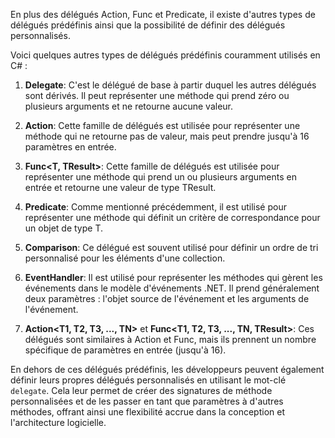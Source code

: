 En plus des délégués Action, Func et Predicate, il existe d'autres types de délégués prédéfinis ainsi que la possibilité de définir des délégués personnalisés.

Voici quelques autres types de délégués prédéfinis couramment utilisés en C# :

1. **Delegate**: C'est le délégué de base à partir duquel les autres délégués sont dérivés. Il peut représenter une méthode qui prend zéro ou plusieurs arguments et ne retourne aucune valeur.

2. **Action<T>**: Cette famille de délégués est utilisée pour représenter une méthode qui ne retourne pas de valeur, mais peut prendre jusqu'à 16 paramètres en entrée.

3. **Func<T, TResult>**: Cette famille de délégués est utilisée pour représenter une méthode qui prend un ou plusieurs arguments en entrée et retourne une valeur de type TResult.

4. **Predicate<T>**: Comme mentionné précédemment, il est utilisé pour représenter une méthode qui définit un critère de correspondance pour un objet de type T.

5. **Comparison<T>**: Ce délégué est souvent utilisé pour définir un ordre de tri personnalisé pour les éléments d'une collection.

6. **EventHandler<TEventArgs>**: Il est utilisé pour représenter les méthodes qui gèrent les événements dans le modèle d'événements .NET. Il prend généralement deux paramètres : l'objet source de l'événement et les arguments de l'événement.

7. **Action<T1, T2, T3, ..., TN>** et **Func<T1, T2, T3, ..., TN, TResult>**: Ces délégués sont similaires à Action et Func, mais ils prennent un nombre spécifique de paramètres en entrée (jusqu'à 16).

En dehors de ces délégués prédéfinis, les développeurs peuvent également définir leurs propres délégués personnalisés en utilisant le mot-clé `delegate`. Cela leur permet de créer des signatures de méthode personnalisées et de les passer en tant que paramètres à d'autres méthodes, offrant ainsi une flexibilité accrue dans la conception et l'architecture logicielle.